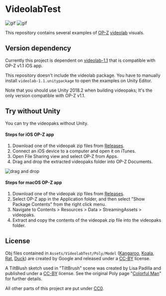 VideolabTest
============

![gif](https://i.imgur.com/CNAe3Uk.gif)
![gif](https://i.imgur.com/2PNr9Vt.gif)

This repository contains several examples of [OP-Z] [videolab] visuals.

[OP-Z]: https://www.teenageengineering.com/products/op-z
[videolab]: https://github.com/teenageengineering/videolab

Version dependency
------------------

Currently this project is dependent on [videolab-1.1] that is compatible with
OP-Z v1.1 iOS app.

This repository doesn't include the videolab package. You have to manually
install `videolab-1.1.unitypackage` to open the examples on Unity Editor.

Note that you should use Unity 2018.2 when building videopaks; It's the only
version compatible with OP-Z v1.1.

[videolab-1.1]:
  https://github.com/teenageengineering/videolab/releases/tag/v1.1

Try without Unity
-----------------

You can try the videopaks without Unity.

#### Steps for iOS OP-Z app

1. Download one of the videopak zip files from [Releases].
2. Connect an iOS device to a computer and open it on iTunes.
3. Open File Sharing view and select OP-Z from Apps.
4. Drag and drop the extracted videopaks folder into OP-Z Documents.

![drag and drop](https://i.imgur.com/Rk5IvFq.png)

[Releases]: https://github.com/keijiro/VideolabTest/releases

#### Steps for macOS OP-Z app

1. Download one of the videopak zip files from [Releases].
2. Select OP-Z app in the Application folder, and then select "Show Package
   Contents" from the right click menu.
3. Navigate to Contents > Resources > Data > StreamingAssets > videopaks.
4. Extract and copy the contents of the videopak zip file into the
   videopaks folder.

License
-------

Obj files contained in `Assets/VideolabTest/Poly/Model` ([Kangaroo], [Koala],
[Rat], [Duck]) are created by Google and released under a [CC-BY] license.

[Kangaroo]: https://poly.google.com/view/3yiIERrKNQr
[Koala]: https://poly.google.com/view/9x4UY7n27nI
[Rat]: https://poly.google.com/view/9h_k4Jkm3Le
[Duck]: https://poly.google.com/view/frSLi6b6Vid
[CC-BY]: https://creativecommons.org/licenses/by/3.0/

A TiltBlush sketch used in "TiltBrush" scene was created by Lisa Padilla and
published under a [CC-BY] license. See the original Poly page "[Colorful Man]"
for further details.

[Colorful Man]: https://poly.google.com/view/2s0cpvWShgk

All other parts of this project are put under [CC0].

[CC0]: https://creativecommons.org/share-your-work/public-domain/cc0/
